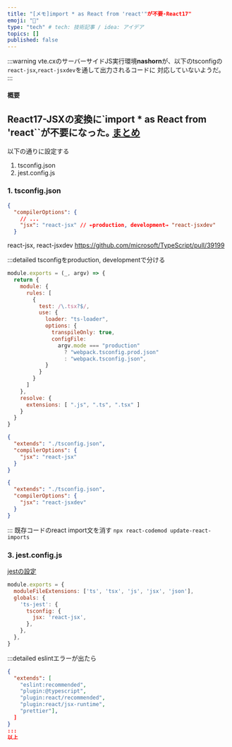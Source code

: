 ```yaml
---
title: "[メモ]import * as React from 'react'"が不要-React17"
emoji: "📘"
type: "tech" # tech: 技術記事 / idea: アイデア
topics: []
published: false
---
```

:::warning
vte.cxのサーバーサイドJS実行環境**nashorn**が、以下のtsconfigの`react-jsx`,`react-jsxdev`を通して出力されるコードに
対応していないようだ。
:::
#### 概要
React17-JSXの変換に`import * as React from 'react``が不要になった｡  [まとめ](https://zenn.dev/uhyo/articles/react17-new-jsx-transform)
---
以下の通りに設定する
1. tsconfig.json
2. jest.config.js

### 1. tsconfig.json
```ts:tsconfig.json
{
  "compilerOptions": {
    // ...
    "jsx": "react-jsx" // ←production, development→ "react-jsxdev"
  }
```
react-jsx, react-jsxdev
https://github.com/microsoft/TypeScript/pull/39199

:::detailed tsconfigをproduction, developmentで分ける
```js:webpack.config.js
module.exports = (_, argv) => {
  return {
    module: {
      rules: [
        {
          test: /\.tsx?$/,
          use: {
            loader: "ts-loader",
            options: {
              transpileOnly: true,
              configFile:
                argv.mode === "production"
                  ? "webpack.tsconfig.prod.json"
                  : "webpack.tsconfig.json",
            }
          }
        }
      ]
    },
    resolve: {
      extensions: [ ".js", ".ts", ".tsx" ]
    }
  }
}
```
```:webpack.tsconfig.prod.json
{
  "extends": "./tsconfig.json",
  "compilerOptions": {
    "jsx": "react-jsx"
  }
}
```
```:webpack.tsconfig.json
{
  "extends": "./tsconfig.json",
  "compilerOptions": {
    "jsx": "react-jsxdev"
  }
}
```

:::
既存コードのreact import文を消す
`npx react-codemod update-react-imports`


### 3. jest.config.js
[jestの設定](https://zenn.dev/panyoriokome/scraps/78aecf55ba5a38
)
```js:jest.config.js
module.exports = {
  moduleFileExtensions: ['ts', 'tsx', 'js', 'jsx', 'json'],
  globals: {
    'ts-jest': {
      tsconfig: {
        jsx: 'react-jsx',
      },
    },
  },
}
```
:::detailed eslintエラーが出たら
```.eslintrc.json
{
  "extends": [
    "eslint:recommended",
    "plugin:@typescript",
    "plugin:react/recommended",
    "plugin:react/jsx-runtime",
    "prettier"],
  ]
}
:::
以上